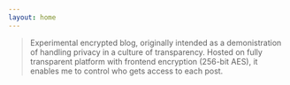 ```yaml
---
layout: home
---
```



> Experimental encrypted blog, originally intended as a demonistration 
of handling privacy in a culture of transparency. 
Hosted on fully transparent platform with frontend encryption (256-bit AES), 
it enables me to control who gets access to each post.
